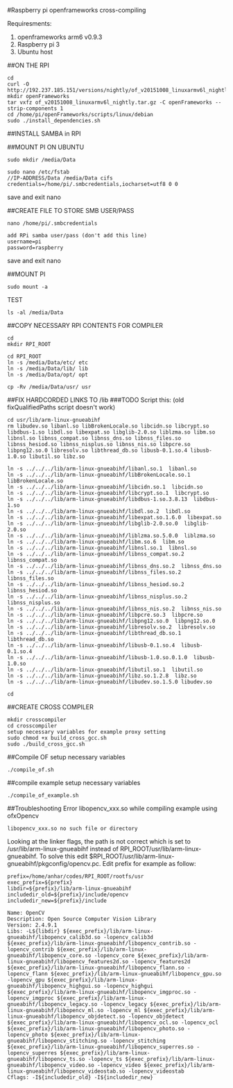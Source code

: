 #Raspberry pi openframeworks cross-compiling

Requiresments:
1. openframeworks arm6 v0.9.3
2. Raspberry pi 3
3. Ubuntu host

##ON THE RPI
```
cd
curl -O http://192.237.185.151/versions/nightly/of_v20151008_linuxarmv6l_nightly.tar.gz
mkdir openFrameworks
tar vxfz of_v20151008_linuxarmv6l_nightly.tar.gz -C openFrameworks --strip-components 1
cd /home/pi/openFrameworks/scripts/linux/debian
sudo ./install_dependencies.sh
```

##INSTALL SAMBA in RPI

##MOUNT PI ON UBUNTU

```
sudo mkdir /media/Data

sudo nano /etc/fstab
//IP-ADDRESS/Data /media/Data cifs credentials=/home/pi/.smbcredentials,iocharset=utf8 0 0
```
save and exit nano

##CREATE FILE TO STORE SMB USER/PASS
```
nano /home/pi/.smbcredentials

add RPi samba user/pass (don't add this line)
username=pi
password=raspberry
```
save and exit nano

##MOUNT PI
```
sudo mount -a
```

TEST
```
ls -al /media/Data
```

##COPY NECESSARY RPI CONTENTS FOR COMPILER
```
cd
mkdir RPI_ROOT

cd RPI_ROOT
ln -s /media/Data/etc/ etc
ln -s /media/Data/lib/ lib
ln -s /media/Data/opt/ opt

cp -Rv /media/Data/usr/ usr
```

##FIX HARDCORDED LINKS TO /lib
###TODO Script this: (old fixQualifiedPaths script doesn't work)
```
cd usr/lib/arm-linux-gnueabihf
rm libudev.so libanl.so libBrokenLocale.so libcidn.so libcrypt.so libdbus-1.so libdl.so libexpat.so libglib-2.0.so liblzma.so libm.so libnsl.so libnss_compat.so libnss_dns.so libnss_files.so libnss_hesiod.so libnss_nisplus.so libnss_nis.so libpcre.so libpng12.so.0 libresolv.so libthread_db.so libusb-0.1.so.4 libusb-1.0.so libutil.so libz.so

ln -s ../../../lib/arm-linux-gnueabihf/libanl.so.1  libanl.so        
ln -s ../../../lib/arm-linux-gnueabihf/libBrokenLocale.so.1  libBrokenLocale.so      
ln -s ../../../lib/arm-linux-gnueabihf/libcidn.so.1  libcidn.so        
ln -s ../../../lib/arm-linux-gnueabihf/libcrypt.so.1  libcrypt.so       
ln -s ../../../lib/arm-linux-gnueabihf/libdbus-1.so.3.8.13  libdbus-1.so       
ln -s ../../../lib/arm-linux-gnueabihf/libdl.so.2  libdl.so        
ln -s ../../../lib/arm-linux-gnueabihf/libexpat.so.1.6.0  libexpat.so       
ln -s ../../../lib/arm-linux-gnueabihf/libglib-2.0.so.0  libglib-2.0.so       
ln -s ../../../lib/arm-linux-gnueabihf/liblzma.so.5.0.0  liblzma.so        
ln -s ../../../lib/arm-linux-gnueabihf/libm.so.6  libm.so        
ln -s ../../../lib/arm-linux-gnueabihf/libnsl.so.1  libnsl.so        
ln -s ../../../lib/arm-linux-gnueabihf/libnss_compat.so.2  libnss_compat.so      
ln -s ../../../lib/arm-linux-gnueabihf/libnss_dns.so.2  libnss_dns.so       
ln -s ../../../lib/arm-linux-gnueabihf/libnss_files.so.2  libnss_files.so      
ln -s ../../../lib/arm-linux-gnueabihf/libnss_hesiod.so.2  libnss_hesiod.so      
ln -s ../../../lib/arm-linux-gnueabihf/libnss_nisplus.so.2  libnss_nisplus.so      
ln -s ../../../lib/arm-linux-gnueabihf/libnss_nis.so.2  libnss_nis.so       
ln -s ../../../lib/arm-linux-gnueabihf/libpcre.so.3  libpcre.so        
ln -s ../../../lib/arm-linux-gnueabihf/libpng12.so.0  libpng12.so.0       
ln -s ../../../lib/arm-linux-gnueabihf/libresolv.so.2  libresolv.so       
ln -s ../../../lib/arm-linux-gnueabihf/libthread_db.so.1  libthread_db.so      
ln -s ../../../lib/arm-linux-gnueabihf/libusb-0.1.so.4  libusb-0.1.so.4      
ln -s ../../../lib/arm-linux-gnueabihf/libusb-1.0.so.0.1.0  libusb-1.0.so       
ln -s ../../../lib/arm-linux-gnueabihf/libutil.so.1  libutil.so        
ln -s ../../../lib/arm-linux-gnueabihf/libz.so.1.2.8  libz.so  
ln -s ../../../lib/arm-linux-gnueabihf/libudev.so.1.5.0 libudev.so

cd
```

##CREATE CROSS COMPILER
```
mkdir crosscompiler
cd crosscompiler
setup necessary variables for example proxy setting
sudo chmod +x build_cross_gcc.sh
sudo ./build_cross_gcc.sh
```

##Compile OF
setup necessary variables
```
./compile_of.sh
```

##compile example
setup necessary variables
```
./compile_of_example.sh
```

##Troubleshooting
Error libopencv_xxx.so while compiling example using ofxOpencv
```
libopencv_xxx.so no such file or directory
```

Looking at the linker flags, the path is not correct which is set to /usr/lib/arm-linux-gnueabihf instead of RPI_ROOT/usr/lib/arm-linux-gnueabihf.
To solve this edit $RPI_ROOT/usr/lib/arm-linux-gnueabihf/pkgconfig/opencv.pc. Edit prefix for example as follow:
```
prefix=/home/anhar/codes/RPI_ROOT/rootfs/usr
exec_prefix=${prefix}
libdir=${prefix}/lib/arm-linux-gnueabihf
includedir_old=${prefix}/include/opencv
includedir_new=${prefix}/include

Name: OpenCV
Description: Open Source Computer Vision Library
Version: 2.4.9.1
Libs: -L${libdir} ${exec_prefix}/lib/arm-linux-gnueabihf/libopencv_calib3d.so -lopencv_calib3d ${exec_prefix}/lib/arm-linux-gnueabihf/libopencv_contrib.so -lopencv_contrib ${exec_prefix}/lib/arm-linux-gnueabihf/libopencv_core.so -lopencv_core ${exec_prefix}/lib/arm-linux-gnueabihf/libopencv_features2d.so -lopencv_features2d ${exec_prefix}/lib/arm-linux-gnueabihf/libopencv_flann.so -lopencv_flann ${exec_prefix}/lib/arm-linux-gnueabihf/libopencv_gpu.so -lopencv_gpu ${exec_prefix}/lib/arm-linux-gnueabihf/libopencv_highgui.so -lopencv_highgui ${exec_prefix}/lib/arm-linux-gnueabihf/libopencv_imgproc.so -lopencv_imgproc ${exec_prefix}/lib/arm-linux-gnueabihf/libopencv_legacy.so -lopencv_legacy ${exec_prefix}/lib/arm-linux-gnueabihf/libopencv_ml.so -lopencv_ml ${exec_prefix}/lib/arm-linux-gnueabihf/libopencv_objdetect.so -lopencv_objdetect ${exec_prefix}/lib/arm-linux-gnueabihf/libopencv_ocl.so -lopencv_ocl ${exec_prefix}/lib/arm-linux-gnueabihf/libopencv_photo.so -lopencv_photo ${exec_prefix}/lib/arm-linux-gnueabihf/libopencv_stitching.so -lopencv_stitching ${exec_prefix}/lib/arm-linux-gnueabihf/libopencv_superres.so -lopencv_superres ${exec_prefix}/lib/arm-linux-gnueabihf/libopencv_ts.so -lopencv_ts ${exec_prefix}/lib/arm-linux-gnueabihf/libopencv_video.so -lopencv_video ${exec_prefix}/lib/arm-linux-gnueabihf/libopencv_videostab.so -lopencv_videostab
Cflags: -I${includedir_old} -I${includedir_new}
```